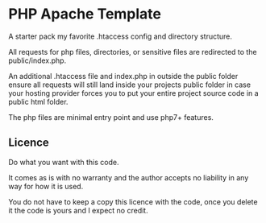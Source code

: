 # PHP Apache Template
A starter pack my favorite .htaccess config and directory structure.

All requests for php files, directories, or sensitive files
are redirected to the public/index.php.

An additional .htaccess file and index.php in outside the public folder
ensure all requests will still land inside your projects
public folder in case your hosting provider forces you to
put your entire project source code in a public html folder.

The php files are minimal entry point and use php7+ features.

## Licence
Do what you want with this code.

It comes as is with no warranty and the author
accepts no liability in any way for how it is used.

You do not have to keep a copy this licence with the code,
once you delete it the code is yours and I expect no credit.